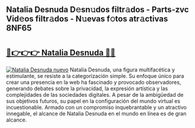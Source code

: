 ## Natalia Desnuda D𝚎sn𝚞dos filtr𝚊dos - Parts-zvc Vid𝚎os filtr𝚊dos - N𝚞evas f𝚘tos atr𝚊ctivas 8NF65

# <h2><a href="http://mb0hbim.tromn.icu/?c=Natalia+Desnuda">🔗👉👉👉 Natalia Desnuda 🔗🔗</a></h2>

[![Natalia Desnuda nuevo](https://i.imgur.com/pEAQMta.gif)](http://mb0hbim.tromn.icu/?c=Natalia+Desnuda)
Natalia Desnuda, una figura multifacética y estimulante, se resiste a la categorización simple. Su enfoque único para crear una presencia en la web ha fascinado y provocado observadores, generando debates sobre la privacidad, la expresión artística y las complejidades de las sociedades digitales. A pesar de la ambigüedad de sus objetivos futuros, su papel en la configuración del mundo virtual es incuestionable. Armado con un compromiso inquebrantable y un atractivo innegable, el alcance de Natalia Desnuda en el mundo en línea es de gran alcance.
